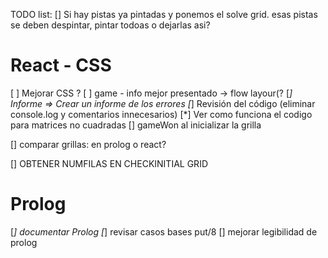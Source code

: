 TODO list:
[] Si hay pistas ya pintadas y ponemos el solve grid. esas pistas se deben despintar, pintar todoas o dejarlas asi?


# React - CSS
[ ] Mejorar CSS ?
    [ ]  game - info mejor presentado -> flow layour(?
[*] Informe => Crear un informe de los errores
[*] Revisión del código (eliminar console.log y comentarios innecesarios)
[*] Ver como funciona el codigo para matrices no cuadradas
[] gameWon al inicializar la grilla

[] comparar grillas: 
    en prolog o react?

[] OBTENER NUMFILAS EN CHECKINITIAL GRID

# Prolog
[*] documentar Prolog
[*] revisar casos bases put/8
[] mejorar legibilidad de prolog 
